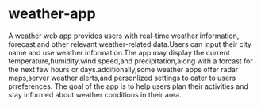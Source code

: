 # weather-app

A weather web app provides users with real-time weather information, forecast,and other relevant weather-related data.Users can input their city name and use weather information.The app may display the current temperature,humidity,wind speed,and precipitation,along with a forcast for the next few hours or days.additionally,some weather apps offer radar maps,server weather alerts,and personlized settings to cater to users prreferences. The goal of the app is to help users plan their activities and stay informed about weather conditions in their area.

